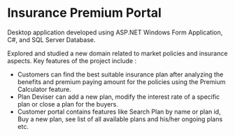 # Insurance Premium Portal

Desktop application developed using ASP.NET Windows Form Application, C#, and SQL Server Database.

Explored and studied a new domain related to market policies and insurance aspects. Key features of the project include :
- Customers can find the best suitable insurance plan after analyzing the benefits and premium paying
amount for the policies using the Premium Calculator feature.
- Plan Deviser can add a new plan, modify the interest rate of a specific plan or close a plan for the
buyers.
- Customer portal contains features like Search Plan by name or plan id, Buy a new plan, see list of all
available plans and his/her ongoing plans etc.
